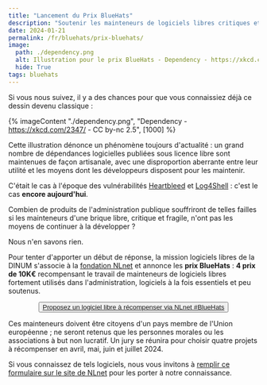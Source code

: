 ```yaml
---
title: "Lancement du Prix BlueHats"
description: "Soutenir les mainteneurs de logiciels libres critiques et fragiles"
date: 2024-01-21
permalink: /fr/bluehats/prix-bluehats/
image:
  path: ./dependency.png
  alt: Illustration pour le prix BlueHats - Dependency - https://xkcd.com/2347/ - CC by-nc 2.5
  hide: True
tags: bluehats
---
```


Si vous nous suivez, il y a des chances pour que vous connaissiez déjà
ce dessin devenu classique :

{% imageContent "./dependency.png", "Dependency - https://xkcd.com/2347/ - CC by-nc 2.5", [1000] %}

Cette illustration dénonce un phénomène toujours d'actualité : un
grand nombre de dépendances logicielles publiées sous licence libre
sont maintenues de façon artisanale, avec une disproportion aberrante
entre leur utilité et les moyens dont les développeurs disposent pour
les maintenir.

C'était le cas à l'époque des vulnérabilités
[Heartbleed](https://fr.wikipedia.org/wiki/Heartbleed) et
[Log4Shell](https://fr.wikipedia.org/wiki/Log4Shell) : c'est le cas
**encore aujourd'hui**.

Combien de produits de l'administration publique souffriront de telles
failles si les mainteneurs d'une brique libre, critique et fragile,
n'ont pas les moyens de continuer à la développer ?

Nous n'en savons rien.

Pour tenter d'apporter un début de réponse, la mission logiciels
libres de la DINUM s'associe à la [fondation NLnet](https://nlnet.nl/)
et annonce les **prix BlueHats** : **4 prix de 10K€** recompensant le
travail de mainteneurs de logiciels libres fortement utilisés dans
l'administration, logiciels à la fois essentiels et peu soutenus.

<p>
  <center>
    <button class="fr-btn fr-btn--secondary">
      <a title="Proposez un logiciel libre à récompenser via NLnet #BlueHats" href="https://nlnet.nl/bluehatsprize/2024/">Proposez un logiciel libre à récompenser via NLnet #BlueHats</a>
    </button>
  </center>
</p>

Ces mainteneurs doivent être citoyens d'un pays membre de l'Union
européenne ; ne seront retenus que les personnes morales ou les
associations à but non lucratif. Un jury se réunira pour choisir
quatre projets à récompenser en avril, mai, juin et juillet 2024.

Si vous connaissez de tels logiciels, nous vous invitons à [remplir ce
formulaire sur le site de NLnet](https://nlnet.nl/bluehatsprize/2024/)
pour les porter à notre connaissance.

